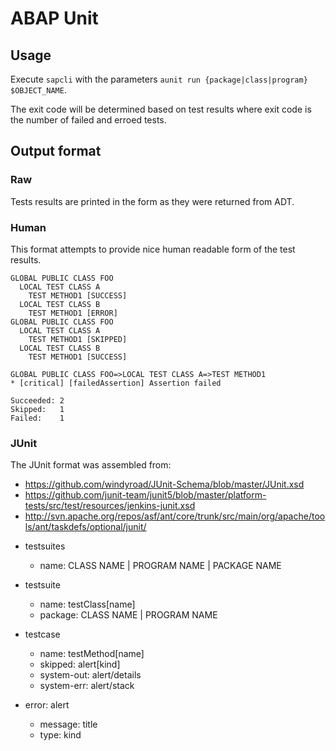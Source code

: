 # ABAP Unit

## Usage

Execute `sapcli` with the parameters `aunit run {package|class|program} $OBJECT_NAME`.

The exit code will be determined based on test results where exit code is the
number of failed and erroed tests.

## Output format

### Raw

Tests results are printed in the form as they were returned from ADT.

### Human

This format attempts to provide nice human readable form of the test results.

```
GLOBAL PUBLIC CLASS FOO
  LOCAL TEST CLASS A
    TEST METHOD1 [SUCCESS]
  LOCAL TEST CLASS B
    TEST METHOD1 [ERROR]
GLOBAL PUBLIC CLASS FOO
  LOCAL TEST CLASS A
    TEST METHOD1 [SKIPPED]
  LOCAL TEST CLASS B
    TEST METHOD1 [SUCCESS]

GLOBAL PUBLIC CLASS FOO=>LOCAL TEST CLASS A=>TEST METHOD1
* [critical] [failedAssertion] Assertion failed

Succeeded: 2
Skipped:   1
Failed:    1
```

### JUnit

The JUnit format was assembled from:
- https://github.com/windyroad/JUnit-Schema/blob/master/JUnit.xsd
- https://github.com/junit-team/junit5/blob/master/platform-tests/src/test/resources/jenkins-junit.xsd
- http://svn.apache.org/repos/asf/ant/core/trunk/src/main/org/apache/tools/ant/taskdefs/optional/junit/

* testsuites
  - name: CLASS NAME | PROGRAM NAME | PACKAGE NAME

* testsuite
  - name: testClass[name]
  - package: CLASS NAME | PROGRAM NAME

* testcase
  - name: testMethod[name]
  - skipped: alert[kind]
  - system-out: alert/details
  - system-err: alert/stack

* error: alert
  - message: title
  - type: kind
